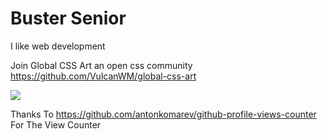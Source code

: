# Buster Senior
I like web development

Join Global CSS Art an open css community https://github.com/VulcanWM/global-css-art

![](https://komarev.com/ghpvc/?username=BusterSR&style=for-the-badge&color=brightgreen)

<!--<img src="https://skillicons.dev/icons?i=github,css,html,js,md,netlify,py,vim,vscode," />--->

Thanks To <!--https://github.com/tandpfun/skill-icons#readme For Skill Icons
And Thanks To -->https://github.com/antonkomarev/github-profile-views-counter For The View Counter
